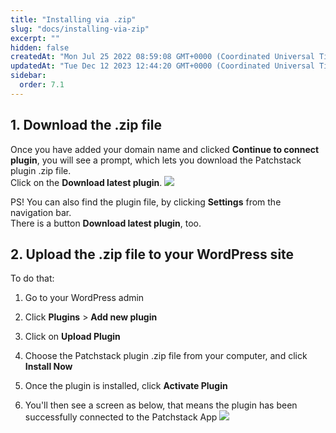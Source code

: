 ```yaml
---
title: "Installing via .zip"
slug: "docs/installing-via-zip"
excerpt: ""
hidden: false
createdAt: "Mon Jul 25 2022 08:59:08 GMT+0000 (Coordinated Universal Time)"
updatedAt: "Tue Dec 12 2023 12:44:20 GMT+0000 (Coordinated Universal Time)"
sidebar:
  order: 7.1
---
```

## 1. Download the .zip file

Once you have added your domain name and clicked **Continue to connect plugin**, you will see a prompt, which lets you download the Patchstack plugin .zip file.  
Click on the **Download latest plugin**.
![](@images/patchstack-add-site-step-2.jpeg)

PS! You can also find the plugin file, by clicking **Settings** from the navigation bar.  
There is a button **Download latest plugin**, too.

## 2. Upload the .zip file to your WordPress site

To do that:

1. Go to your WordPress admin

2. Click **Plugins** > **Add new plugin**

3. Click on **Upload Plugin**

4. Choose the Patchstack plugin .zip file from your computer, and click **Install Now**

5. Once the plugin is installed, click **Activate Plugin**

6. You'll then see a screen as below, that means the plugin has been successfully connected to the Patchstack App
![](@images/f391553-patchstack-plugin-open-screen.png)